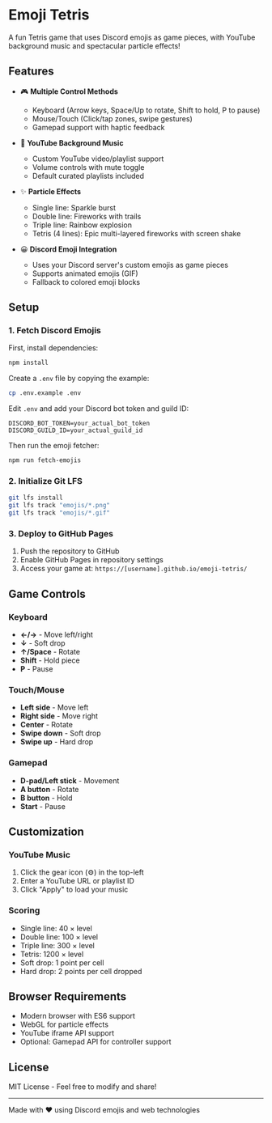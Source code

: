 # Emoji Tetris

A fun Tetris game that uses Discord emojis as game pieces, with YouTube background music and spectacular particle effects!

## Features

- 🎮 **Multiple Control Methods**
  - Keyboard (Arrow keys, Space/Up to rotate, Shift to hold, P to pause)
  - Mouse/Touch (Click/tap zones, swipe gestures)
  - Gamepad support with haptic feedback
  
- 🎵 **YouTube Background Music**
  - Custom YouTube video/playlist support
  - Volume controls with mute toggle
  - Default curated playlists included

- ✨ **Particle Effects**
  - Single line: Sparkle burst
  - Double line: Fireworks with trails
  - Triple line: Rainbow explosion
  - Tetris (4 lines): Epic multi-layered fireworks with screen shake

- 😀 **Discord Emoji Integration**
  - Uses your Discord server's custom emojis as game pieces
  - Supports animated emojis (GIF)
  - Fallback to colored emoji blocks

## Setup

### 1. Fetch Discord Emojis

First, install dependencies:
```bash
npm install
```

Create a `.env` file by copying the example:
```bash
cp .env.example .env
```

Edit `.env` and add your Discord bot token and guild ID:
```
DISCORD_BOT_TOKEN=your_actual_bot_token
DISCORD_GUILD_ID=your_actual_guild_id
```

Then run the emoji fetcher:
```bash
npm run fetch-emojis
```

### 2. Initialize Git LFS

```bash
git lfs install
git lfs track "emojis/*.png"
git lfs track "emojis/*.gif"
```

### 3. Deploy to GitHub Pages

1. Push the repository to GitHub
2. Enable GitHub Pages in repository settings
3. Access your game at: `https://[username].github.io/emoji-tetris/`

## Game Controls

### Keyboard
- **←/→** - Move left/right
- **↓** - Soft drop
- **↑/Space** - Rotate
- **Shift** - Hold piece
- **P** - Pause

### Touch/Mouse
- **Left side** - Move left
- **Right side** - Move right
- **Center** - Rotate
- **Swipe down** - Soft drop
- **Swipe up** - Hard drop

### Gamepad
- **D-pad/Left stick** - Movement
- **A button** - Rotate
- **B button** - Hold
- **Start** - Pause

## Customization

### YouTube Music
1. Click the gear icon (⚙️) in the top-left
2. Enter a YouTube URL or playlist ID
3. Click "Apply" to load your music

### Scoring
- Single line: 40 × level
- Double line: 100 × level
- Triple line: 300 × level
- Tetris: 1200 × level
- Soft drop: 1 point per cell
- Hard drop: 2 points per cell dropped

## Browser Requirements

- Modern browser with ES6 support
- WebGL for particle effects
- YouTube iframe API support
- Optional: Gamepad API for controller support

## License

MIT License - Feel free to modify and share!

---

Made with ❤️ using Discord emojis and web technologies